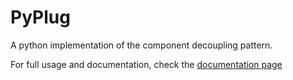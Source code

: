 PyPlug
======

A python implementation of the component decoupling pattern.

For full usage and documentation, check the [documentation page](http://ackwell.github.io/PyPlug/)
